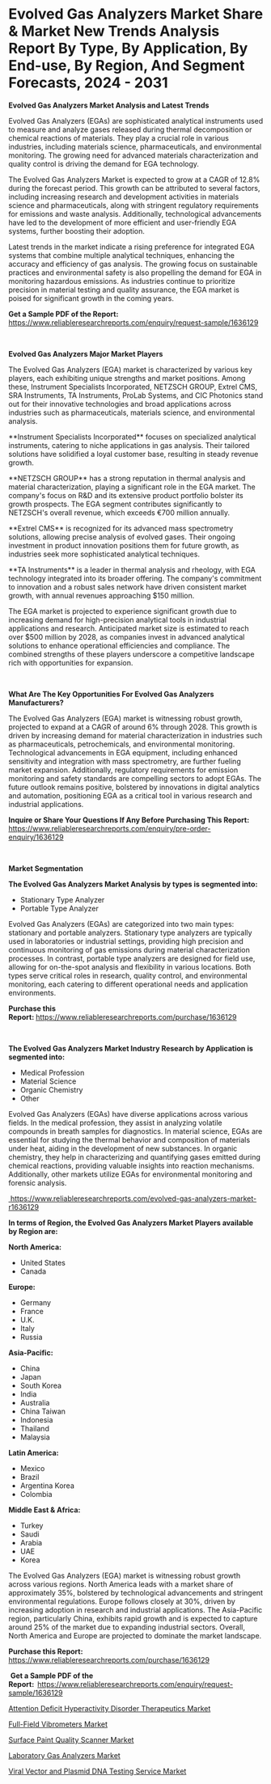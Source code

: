 <p><h1>Evolved Gas Analyzers Market Share & Market New Trends Analysis Report By Type, By Application, By End-use, By Region, And Segment Forecasts, 2024 - 2031</h1></p><p><strong>Evolved Gas Analyzers Market Analysis and Latest Trends</strong></p>
<p><p>Evolved Gas Analyzers (EGAs) are sophisticated analytical instruments used to measure and analyze gases released during thermal decomposition or chemical reactions of materials. They play a crucial role in various industries, including materials science, pharmaceuticals, and environmental monitoring. The growing need for advanced materials characterization and quality control is driving the demand for EGA technology.</p><p>The Evolved Gas Analyzers Market is expected to grow at a CAGR of 12.8% during the forecast period. This growth can be attributed to several factors, including increasing research and development activities in materials science and pharmaceuticals, along with stringent regulatory requirements for emissions and waste analysis. Additionally, technological advancements have led to the development of more efficient and user-friendly EGA systems, further boosting their adoption.</p><p>Latest trends in the market indicate a rising preference for integrated EGA systems that combine multiple analytical techniques, enhancing the accuracy and efficiency of gas analysis. The growing focus on sustainable practices and environmental safety is also propelling the demand for EGA in monitoring hazardous emissions. As industries continue to prioritize precision in material testing and quality assurance, the EGA market is poised for significant growth in the coming years.</p></p>
<p><strong>Get a Sample PDF of the Report:&nbsp;</strong> <a href="https://www.reliableresearchreports.com/enquiry/request-sample/1636129?utm_campaign=11&utm_medium=2&utm_source=Github&utm_content=ia&utm_term=07122024&utm_id=evolved-gas-analyzers">https://www.reliableresearchreports.com/enquiry/request-sample/1636129</a></p>
<p>&nbsp;</p>
<p><strong>Evolved Gas Analyzers Major Market Players</strong></p>
<p><p>The Evolved Gas Analyzers (EGA) market is characterized by various key players, each exhibiting unique strengths and market positions. Among these, Instrument Specialists Incorporated, NETZSCH GROUP, Extrel CMS, SRA Instruments, TA Instruments, ProLab Systems, and CIC Photonics stand out for their innovative technologies and broad applications across industries such as pharmaceuticals, materials science, and environmental analysis.</p><p>**Instrument Specialists Incorporated** focuses on specialized analytical instruments, catering to niche applications in gas analysis. Their tailored solutions have solidified a loyal customer base, resulting in steady revenue growth. </p><p>**NETZSCH GROUP** has a strong reputation in thermal analysis and material characterization, playing a significant role in the EGA market. The company's focus on R&D and its extensive product portfolio bolster its growth prospects. The EGA segment contributes significantly to NETZSCH's overall revenue, which exceeds €700 million annually.</p><p>**Extrel CMS** is recognized for its advanced mass spectrometry solutions, allowing precise analysis of evolved gases. Their ongoing investment in product innovation positions them for future growth, as industries seek more sophisticated analytical techniques.</p><p>**TA Instruments** is a leader in thermal analysis and rheology, with EGA technology integrated into its broader offering. The company's commitment to innovation and a robust sales network have driven consistent market growth, with annual revenues approaching $150 million.</p><p>The EGA market is projected to experience significant growth due to increasing demand for high-precision analytical tools in industrial applications and research. Anticipated market size is estimated to reach over $500 million by 2028, as companies invest in advanced analytical solutions to enhance operational efficiencies and compliance. The combined strengths of these players underscore a competitive landscape rich with opportunities for expansion.</p></p>
<p>&nbsp;</p>
<p><strong>What Are The Key Opportunities For Evolved Gas Analyzers Manufacturers?</strong></p>
<p><p>The Evolved Gas Analyzers (EGA) market is witnessing robust growth, projected to expand at a CAGR of around 6% through 2028. This growth is driven by increasing demand for material characterization in industries such as pharmaceuticals, petrochemicals, and environmental monitoring. Technological advancements in EGA equipment, including enhanced sensitivity and integration with mass spectrometry, are further fueling market expansion. Additionally, regulatory requirements for emission monitoring and safety standards are compelling sectors to adopt EGAs. The future outlook remains positive, bolstered by innovations in digital analytics and automation, positioning EGA as a critical tool in various research and industrial applications.</p></p>
<p><strong>Inquire or Share Your Questions If Any Before Purchasing This Report:</strong> <a href="https://www.reliableresearchreports.com/enquiry/pre-order-enquiry/1636129?utm_campaign=11&utm_medium=2&utm_source=Github&utm_content=ia&utm_term=07122024&utm_id=evolved-gas-analyzers">https://www.reliableresearchreports.com/enquiry/pre-order-enquiry/1636129</a></p>
<p>&nbsp;</p>
<p><strong>Market Segmentation</strong></p>
<p><strong>The Evolved Gas Analyzers Market Analysis by types is segmented into:</strong></p>
<p><ul><li>Stationary Type Analyzer</li><li>Portable Type Analyzer</li></ul></p>
<p><p>Evolved Gas Analyzers (EGAs) are categorized into two main types: stationary and portable analyzers. Stationary type analyzers are typically used in laboratories or industrial settings, providing high precision and continuous monitoring of gas emissions during material characterization processes. In contrast, portable type analyzers are designed for field use, allowing for on-the-spot analysis and flexibility in various locations. Both types serve critical roles in research, quality control, and environmental monitoring, each catering to different operational needs and application environments.</p></p>
<p><strong>Purchase this Report:&nbsp;</strong><a href="https://www.reliableresearchreports.com/purchase/1636129?utm_campaign=11&utm_medium=2&utm_source=Github&utm_content=ia&utm_term=07122024&utm_id=evolved-gas-analyzers">https://www.reliableresearchreports.com/purchase/1636129</a></p>
<p>&nbsp;</p>
<p><strong>The Evolved Gas Analyzers Market Industry Research by Application is segmented into:</strong></p>
<p><ul><li>Medical Profession</li><li>Material Science</li><li>Organic Chemistry</li><li>Other</li></ul></p>
<p><p>Evolved Gas Analyzers (EGAs) have diverse applications across various fields. In the medical profession, they assist in analyzing volatile compounds in breath samples for diagnostics. In material science, EGAs are essential for studying the thermal behavior and composition of materials under heat, aiding in the development of new substances. In organic chemistry, they help in characterizing and quantifying gases emitted during chemical reactions, providing valuable insights into reaction mechanisms. Additionally, other markets utilize EGAs for environmental monitoring and forensic analysis.</p></p>
<p><a href="https://www.reliableresearchreports.com/evolved-gas-analyzers-market-r1636129?utm_campaign=11&utm_medium=2&utm_source=Github&utm_content=ia&utm_term=07122024&utm_id=evolved-gas-analyzers">&nbsp;https://www.reliableresearchreports.com/evolved-gas-analyzers-market-r1636129</a></p>
<p><strong>In terms of Region, the Evolved Gas Analyzers Market Players available by Region are:</strong></p>
<p>
    <p> <strong> North America: </strong>
        <ul>
            <li>United States</li>
            <li>Canada</li>
        </ul>
        </p> 
    <p> <strong> Europe: </strong>
        <ul>
            <li>Germany</li>
            <li>France</li>
            <li>U.K.</li>
            <li>Italy</li>
            <li>Russia</li>
        </ul>
        </p> 
    <p> <strong> Asia-Pacific: </strong>
        <ul>
            <li>China</li>
            <li>Japan</li>
            <li>South Korea</li>
            <li>India</li>
            <li>Australia</li>
            <li>China Taiwan</li>
            <li>Indonesia</li>
            <li>Thailand</li>
            <li>Malaysia</li>
        </ul>
        </p> 
    <p> <strong> Latin America: </strong>
        <ul>
            <li>Mexico</li>
            <li>Brazil</li>
            <li>Argentina Korea</li>
            <li>Colombia</li>
        </ul>
        </p> 
    <p> <strong> Middle East & Africa: </strong>
        <ul>
            <li>Turkey</li>
            <li>Saudi</li>
            <li>Arabia</li>
            <li>UAE</li>
            <li>Korea</li>
        </ul>
    </p>
    </p>
<p><p>The Evolved Gas Analyzers (EGA) market is witnessing robust growth across various regions. North America leads with a market share of approximately 35%, bolstered by technological advancements and stringent environmental regulations. Europe follows closely at 30%, driven by increasing adoption in research and industrial applications. The Asia-Pacific region, particularly China, exhibits rapid growth and is expected to capture around 25% of the market due to expanding industrial sectors. Overall, North America and Europe are projected to dominate the market landscape.</p></p>
<p><strong>Purchase this Report: </strong><a href="https://www.reliableresearchreports.com/purchase/1636129?utm_campaign=11&utm_medium=2&utm_source=Github&utm_content=ia&utm_term=07122024&utm_id=evolved-gas-analyzers">https://www.reliableresearchreports.com/purchase/1636129</a></p>
<p>&nbsp;<strong>Get a Sample PDF of the Report:&nbsp;&nbsp;</strong><a href="https://www.reliableresearchreports.com/enquiry/request-sample/1636129?utm_campaign=11&utm_medium=2&utm_source=Github&utm_content=ia&utm_term=07122024&utm_id=evolved-gas-analyzers">https://www.reliableresearchreports.com/enquiry/request-sample/1636129</a></p>
<p><strong></strong></p>
<p><p><a href="https://www.linkedin.com/pulse/the-sympatico-insight-9odme?utm_campaign=11&utm_medium=2&utm_source=Github&utm_content=ia&utm_term=07122024&utm_id=evolved-gas-analyzers">Attention Deficit Hyperactivity Disorder Therapeutics Market</a></p><p><a href="https://github.com/ChiragRp1/Market-Research-Report-List-6/blob/main/full-field-vibrometers-market.md?utm_campaign=11&utm_medium=2&utm_source=Github&utm_content=ia&utm_term=07122024&utm_id=evolved-gas-analyzers">Full-Field Vibrometers Market</a></p><p><a href="https://issuu.com/reportprime-2/docs/surface-paint-quality-scanner-market-size-2030.ppt?utm_campaign=11&utm_medium=2&utm_source=Github&utm_content=ia&utm_term=07122024&utm_id=evolved-gas-analyzers">Surface Paint Quality Scanner Market</a></p><p><a href="https://github.com/gukenneth26571/Market-Research-Report-List-1/blob/main/laboratory-gas-analyzers-market.md?utm_campaign=11&utm_medium=2&utm_source=Github&utm_content=ia&utm_term=07122024&utm_id=evolved-gas-analyzers">Laboratory Gas Analyzers Market</a></p><p><a href="https://www.linkedin.com/pulse/the-sympatico-insight-9odme?utm_campaign=11&utm_medium=2&utm_source=Github&utm_content=ia&utm_term=07122024&utm_id=evolved-gas-analyzers">Viral Vector and Plasmid DNA Testing Service Market</a></p></p>